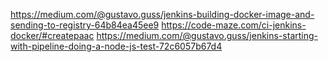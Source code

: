 https://medium.com/@gustavo.guss/jenkins-building-docker-image-and-sending-to-registry-64b84ea45ee9
https://code-maze.com/ci-jenkins-docker/#createpaac
https://medium.com/@gustavo.guss/jenkins-starting-with-pipeline-doing-a-node-js-test-72c6057b67d4
